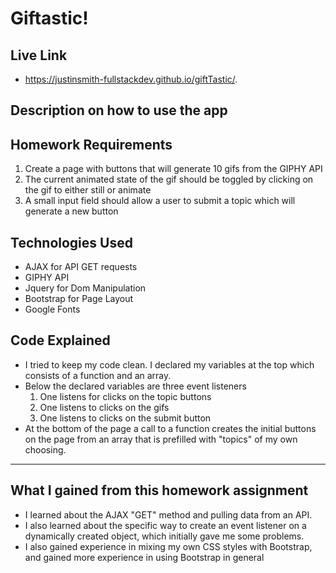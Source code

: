 # Giftastic!

## Live Link
 - https://justinsmith-fullstackdev.github.io/giftTastic/.

## Description on how to use the app

## Homework Requirements

1. Create a page with buttons that will generate 10 gifs from the GIPHY API
2. The current animated state of the gif should be toggled by clicking on the gif to either still or animate 
3. A small input field should allow a user to submit a topic which will generate a new button 

## Technologies Used

- AJAX for API GET requests
- GIPHY API 
- Jquery for Dom Manipulation
- Bootstrap for Page Layout 
- Google Fonts 

## Code Explained
- I tried to keep my code clean. I declared my variables at the top which consists of a function and an array.
- Below the declared variables are three event listeners 
	1. One listens for clicks on the topic buttons
	2. One listens to clicks on the gifs 
	3. One listens to clicks on the submit button
- At the bottom of the page a call to a function creates the initial buttons on the page from an array that is prefilled with "topics" of my own choosing. 

-------------

## What I gained from this homework assignment

- I learned about the AJAX "GET" method and pulling data from an API. 
- I also learned about the specific way to create an event listener on a dynamically created object, which initially gave me some problems. 
- I also gained experience in mixing my own CSS styles with Bootstrap, and gained more experience in using Bootstrap in general  

